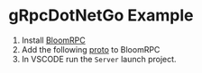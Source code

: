# gRpcDotNetGo Example  

1. Install [BloomRPC](https://github.com/uw-labs/bloomrpc/releases)  
2. Add the following [proto](./internal/grpcContracts/helloworld/helloworld.proto) to BloomRPC
3. In VSCODE run the ```Server``` launch project.
